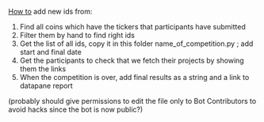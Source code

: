 [How to](https://colab.research.google.com/drive/1OfaL5cD5taL3zLS8jHn0yABqHhskW9Jq?usp=sharing) add new ids from:

1. Find all coins which have the tickers that participants have submitted
2. Filter them by hand to find right ids
3. Get the list of all ids, copy it in this folder name_of_competition.py ; add start and final date
4. Get the participants to check that we fetch their projects by showing them the links
5. When the competition is over, add final results as a string and a link to datapane report

(probably should give permissions to edit the file only to Bot Contributors to avoid hacks since the bot is now public?)
